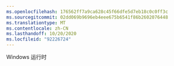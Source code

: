 ```yaml
---
ms.openlocfilehash: 176562ff7a9ca628c45f66dfe5d7eb18c0c0ff3c
ms.sourcegitcommit: 02dd069b9696eb4eee675b6541f86b2602076448
ms.translationtype: MT
ms.contentlocale: zh-CN
ms.lasthandoff: 10/20/2020
ms.locfileid: "92226724"
---
```

Windows 运行时
